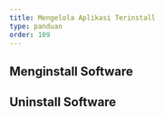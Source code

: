 ```yaml
---
title: Mengelola Aplikasi Terinstall
type: panduan
order: 109
---
```


## Menginstall Software

## Uninstall Software
